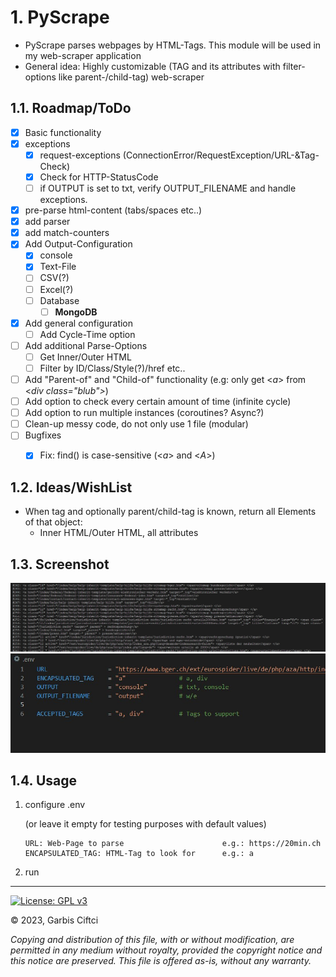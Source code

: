 # 1. PyScrape

- PyScrape parses webpages by HTML-Tags. This module will be used in my web-scraper application
- General idea: Highly customizable (TAG and its attributes with filter-options like parent-/child-tag) web-scraper

## 1.1. Roadmap/ToDo
- [x] Basic functionality
- [x] exceptions
  - [x] request-exceptions (ConnectionError/RequestException/URL-&Tag-Check)
  - [x] Check for HTTP-StatusCode
  - [ ] if OUTPUT is set to txt, verify OUTPUT_FILENAME and handle exceptions.
- [x] pre-parse html-content (tabs/spaces etc..)
- [x] add parser
- [x] add match-counters
- [x] Add Output-Configuration
  - [x] console
  - [x] Text-File
  - [ ] CSV(?)
  - [ ] Excel(?)
  - [ ] Database
    - [ ] **MongoDB**
- [x] Add general configuration
  - [ ] Add Cycle-Time option
- [ ] Add additional Parse-Options 
  - [ ] Get Inner/Outer HTML
  - [ ] Filter by ID/Class/Style(?)/href etc..
- [ ] Add "Parent-of" and "Child-of" functionality (e.g: only get <*a*> from <*div class="blub">*)
- [ ] Add option to check every certain amount of time (infinite cycle)
- [ ] Add option to run multiple instances (coroutines? Async?)
- [ ] Clean-up messy code, do not only use 1 file (modular)
- [ ] Bugfixes
  - [x] Fix: find() is case-sensitive (<*a*> and <*A*>)


## 1.2. Ideas/WishList
- When tag and optionally parent/child-tag is known, return all Elements of that object:
  - Inner HTML/Outer HTML, all attributes

## 1.3. Screenshot
![Output](screen1.jpg)
![](screen2%20.jpg)
## 1.4. Usage

1. configure .env
  
    (or leave it empty for testing purposes with default values) 
    ```
    URL: Web-Page to parse                      e.g.: https://20min.ch
    ENCAPSULATED_TAG: HTML-Tag to look for      e.g.: a
   ``` 
2. run


---
 [![License: GPL v3](https://img.shields.io/badge/License-GPLv3-blue.svg)](https://www.gnu.org/licenses/gpl-3.0) 
 
 :copyright: 2023, Garbis Ciftci 
    
*Copying and distribution of this file, with or without modification, are permitted in any medium 
without royalty, provided the copyright notice and this notice are preserved. This file is offered 
as-is, without any warranty.*
    
